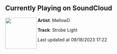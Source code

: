 ## Currently Playing on SoundCloud

[<img align="left" width="100" src="https://i1.sndcdn.com/artworks-wG8Pk1fESh20k1qj-XfUTZA-t500x500.jpg">](https://soundcloud.com/dunkmellowd/strobelight?in=dunkmellowd/sets/mellowd-suggests)

**Artist**: MellowD 

**Track**: Strobe Light

Last updated at 09/18/2023 17:22
